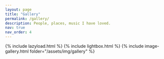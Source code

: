 ```yaml
---
layout: page 
title: "Gallery"
permalink: /gallery/
description: People, places, music I have loved.
nav: true
nav_order: 4
---
```


{% include lazyload.html %}
{% include lightbox.html %}
{% include image-gallery.html folder="/assets/img/gallery" %}
